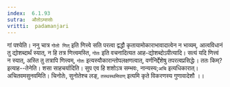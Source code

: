 ```yaml
---
index:  6.1.93
sutra:  औतोऽम्ससोः
vritti:  padamanjari
---
```


गां पश्येति। ननु चात्र `गोतो णित्` इति णित्त्वे सति परत्वा द्वद्धौ कृतायामोकाराभावादात्वेन न भाव्यम्, आत्वविधानं तु द्योशब्दार्थं स्यात्, न हि तत्र णित्त्वमस्ति, `गोतः` इति वचनादित्यत आह-द्योशब्दोऽपीत्यादि। सत्यं यदि णित्त्वं न स्यात्, अस्ति तु तत्रापि णित्त्वम्, `गोतः` इत्यस्यौकारान्तोपलक्षणत्वात्, वर्णनिर्द्देशेषु तपरत्वप्रसिद्धेः। ततः किम्? इत्याह--तेनेति।
शसा साहचर्यादिति। सुप एव हि शशोऽत्र सम्भवः, नान्यस्य;`अचि` इत्यधिकारात्।
अचितवमसुनवमिति। चिनोतेः, सुनोतेश्च लङ्, `तस्थस्थमिपाण्` इत्यमि कृते विकरणस्य गुणावादेशौ ।।

